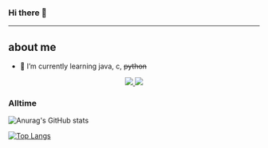 ### Hi there 👋

***

<!--
**miraclelee0613/miraclelee0613** is a ✨ _special_ ✨ repository because its `README.md` (this file) appears on your GitHub profile.

Here are some ideas to get you started:

- 🔭 I’m currently working on ...
- 🌱 I’m currently learning ...
- 👯 I’m looking to collaborate on ...
- 🤔 I’m looking for help with ...
- 💬 Ask me about ...
- 📫 How to reach me: ...
- 😄 Pronouns: ...
- ⚡ Fun fact: ...
-->
## about me
- 🌱 I’m currently learning java, c, ~~python~~



<!--
	blogger https://www.blogger.com/blog/posts/811070163226418043?hl=ko
-->
<!-- blogger svg -->
<p align="center">
	<a href="https://www.blogger.com/blog/posts/811070163226418043?hl=ko">
		<img src="https://img.shields.io/badge/Blogger-FF5722?style=flat-square&logo=Blogger&logoColor=white"/>
    </a>
	<a href="https://sapphire-orange-310.notion.site/803bef16641a4c03a950d557431170fc">
		<img src="https://img.shields.io/badge/Notion-lightgrey?logo=notion&style=flat-square&logoColor=black"/>
	</a>
</p>

<!-- https://github.com/anuraghazra/github-readme-stats/blob/master/docs/readme_kr.md
?count_private=true 속성을 추가하시면, 여러분의 모든 비공개 기여도까지 반영됩니다.
아이콘 항목을 활성화 하기 위해선, 다음과 같이 show_icons=true 속성을 추가해주세요.
내장 테마를 사용하시면, 별도의 커스터마이징 없이 GitHub 통계 카드를 꾸미실 수 있어요.

다음과 같이 ?theme=THEME_NAME 속성을 이용해주세요.
지원하는 내장 테마 목록
dark, radical, merko, gruvbox, tokyonight, onedark, cobalt, synthwave, highcontrast, dracula -->
### Alltime
![Anurag's GitHub stats](https://github-readme-stats.vercel.app/api?username=miraclelee0613&layout=compact&show_icons=true&theme=github_dark&count_private=true&include_all_commits)


[![Top Langs](https://github-readme-stats.vercel.app/api/top-langs/?username=miraclelee0613&layout=compact)](https://github.com/anuraghazra/github-readme-stats)
